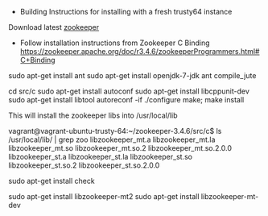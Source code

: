 
* Building
Instructions for installing with a fresh trusty64 instance

Download latest [zookeeper](https://zookeeper.apache.org/)

* Follow installation instructions from Zookeeper C Binding     https://zookeeper.apache.org/doc/r3.4.6/zookeeperProgrammers.html#C+Binding

sudo apt-get install ant
sudo apt-get install openjdk-7-jdk
ant compile_jute

cd src/c
sudo apt-get install autoconf
sudo apt-get install libcppunit-dev
sudo apt-get install libtool
autoreconf -if
./configure
make; make install

This will install the zookeeper libs into /usr/local/lib

vagrant@vagrant-ubuntu-trusty-64:~/zookeeper-3.4.6/src/c$ ls /usr/local/lib/ | grep zoo
libzookeeper_mt.a
libzookeeper_mt.la
libzookeeper_mt.so
libzookeeper_mt.so.2
libzookeeper_mt.so.2.0.0
libzookeeper_st.a
libzookeeper_st.la
libzookeeper_st.so
libzookeeper_st.so.2
libzookeeper_st.so.2.0.0

sudo apt-get install check

sudo apt-get install libzookeeper-mt2
sudo apt-get install libzookeeper-mt-dev


